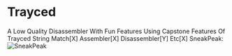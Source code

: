 # Trayced
 A Low Quality Disassembler With Fun Features Using Capstone
 Features Of Trayced
 String Match[X]
 Assembler[X]
Disassembler[Y]
Etc[X]
 SneakPeak:
 ![SneakPeak](https://user-images.githubusercontent.com/84189727/163513061-c773c7aa-8a27-4de7-8f2d-17e8410e618d.png)
